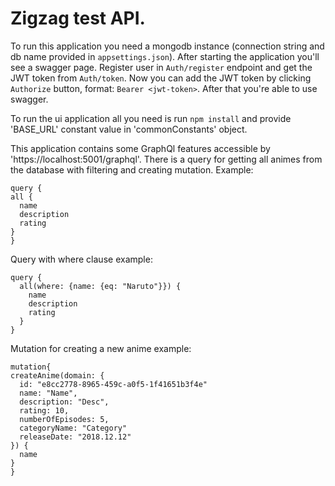 # Zigzag test API.

To run this application you need a mongodb instance (connection string and db name provided in `appsettings.json`).
After starting the application you'll see a swagger page. Register user in `Auth/register` endpoint and get the JWT token from `Auth/token`. Now you can add the JWT token by clicking `Authorize` button, format: `Bearer <jwt-token>`. After that you're able to use swagger.

To run the ui application all you need is run `npm install` and provide 'BASE_URL' constant value in 'commonConstants' object.

This application contains some GraphQl features accessible by 'https://localhost:5001/graphql'. There is a query for getting all animes from the database with filtering and creating mutation. Example:
  ```
query {
  all {
    name
    description
    rating
  }
}
  ```
  
Query with where clause example:
```
query {
  all(where: {name: {eq: "Naruto"}}) {
    name
    description
    rating
  }
}
  ```
Mutation for creating a new anime example:
  ```
mutation{
  createAnime(domain: {
    id: "e8cc2778-8965-459c-a0f5-1f41651b3f4e"
    name: "Name",
    description: "Desc",
    rating: 10,
    numberOfEpisodes: 5,
    categoryName: "Category"
    releaseDate: "2018.12.12"
  }) {
    name
  }
}
  ```
